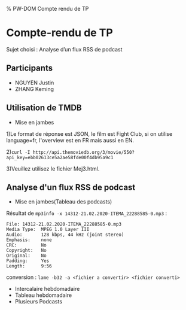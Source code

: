 % PW-DOM  Compte rendu de TP

# Compte-rendu de TP

Sujet choisi : Analyse d’un flux RSS de podcast

## Participants 

* NGUYEN Justin
* ZHANG Keming


## Utilisation de TMDB
* Mise en jambes

1)Le format de réponse est JSON, le film est Fight Club, si on utilise language=fr, l'overview est en FR mais aussi en EN.

2)```curl -I http://api.themoviedb.org/3/movie/550?api_key=ebb02613ce5a2ae58fde00f4db95a9c1```

3)Veuillez utilisez le fichier Mej3.html.

## Analyse d'un flux RSS de podcast
* Mise en jambes(Tableau des podcasts)

Résultat de ```mp3info -x 14312-21.02.2020-ITEMA_22288585-0.mp3``` :

```14312-21.02.2020-ITEMA_22288585-0.mp3 does not have an ID3 1.x tag.
File: 14312-21.02.2020-ITEMA_22288585-0.mp3
Media Type:  MPEG 1.0 Layer III
Audio:       128 kbps, 44 kHz (joint stereo)
Emphasis:    none
CRC:         No
Copyright:   No
Original:    No
Padding:     Yes
Length:      9:56
```

conversion : ```lame -b32 -a <fichier a convertir> <fichier converti>```
* Intercalaire hebdomadaire
* Tableau hebdomadaire
* Plusieurs Podcasts

  
